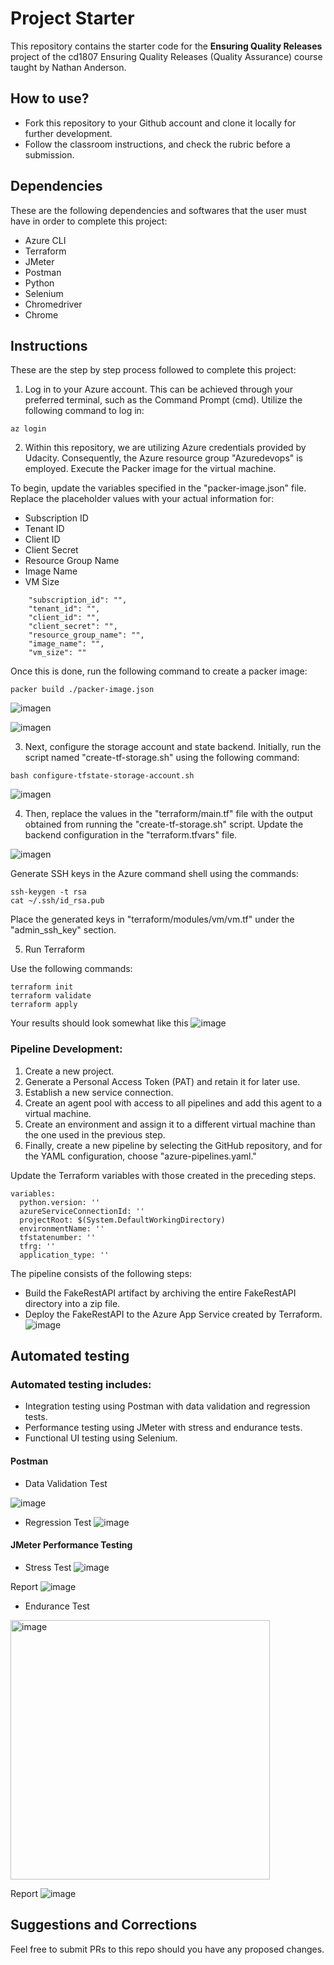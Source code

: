 # Project Starter
This repository contains the starter code for the **Ensuring Quality Releases** project of the cd1807 Ensuring Quality Releases (Quality Assurance) course taught by Nathan Anderson. 


## How to use?
- Fork this repository to your Github account and clone it locally for further development. 
- Follow the classroom instructions, and check the rubric before a submission.

## Dependencies 

These are the following dependencies and softwares that the user must have in order to complete this project:

- Azure CLI
- Terraform
- JMeter
- Postman
- Python
- Selenium
- Chromedriver
- Chrome

## Instructions 
These are the step by step process followed to complete this project: 

1. Log in to your Azure account. This can be achieved through your preferred terminal, such as the Command Prompt (cmd). Utilize the following command to log in:

```
az login 
```
2. Within this repository, we are utilizing Azure credentials provided by Udacity. Consequently, the Azure resource group "Azuredevops" is employed. Execute the Packer image for the virtual machine.

To begin, update the variables specified in the "packer-image.json" file. Replace the placeholder values with your actual information for:

- Subscription ID
- Tenant ID
- Client ID
- Client Secret
- Resource Group Name
- Image Name
- VM Size

```
    "subscription_id": "",
    "tenant_id": "",
    "client_id": "",
    "client_secret": "",   
    "resource_group_name": "",
    "image_name": "",
    "vm_size": ""
```

Once this is done, run the following command to create a packer image: 
```
packer build ./packer-image.json
```
![imagen](https://github.com/Fabiana2903/ensuring-repo/assets/149669704/7708a68b-db80-47af-aafb-61e3e30fb1e6)

![imagen](https://github.com/Fabiana2903/ensuring-repo/assets/149669704/bbb22a89-1dec-48d6-9dd4-c4f800233b9c)

3. Next, configure the storage account and state backend. Initially, run the script named "create-tf-storage.sh" using the following command:

```
bash configure-tfstate-storage-account.sh
```
![imagen](https://github.com/Fabiana2903/ensuring-repo/assets/149669704/c3d7d70e-371d-45ab-aff3-e039ecce15e8)

4. Then, replace the values in the "terraform/main.tf" file with the output obtained from running the "create-tf-storage.sh" script. Update the backend configuration in the "terraform.tfvars" file.

![imagen](https://github.com/Fabiana2903/ensuring-repo/assets/149669704/4a0cb48d-019d-4bf3-9f5c-4f33c04f476c)

Generate SSH keys in the Azure command shell using the commands:

```
ssh-keygen -t rsa
cat ~/.ssh/id_rsa.pub

```
Place the generated keys in "terraform/modules/vm/vm.tf" under the "admin_ssh_key" section.

5. Run Terraform

Use the following commands: 

```
terraform init
terraform validate
terraform apply
```
Your results should look somewhat like this
![image](https://github.com/Fabiana2903/ensuring-repo/assets/149669704/36bcd3c6-acc5-4742-934f-02e4fa6f07f3)


### Pipeline Development:

1. Create a new project.
2. Generate a Personal Access Token (PAT) and retain it for later use.
3. Establish a new service connection.
4. Create an agent pool with access to all pipelines and add this agent to a virtual machine.
5. Create an environment and assign it to a different virtual machine than the one used in the previous step.
6. Finally, create a new pipeline by selecting the GitHub repository, and for the YAML configuration, choose "azure-pipelines.yaml."

Update the Terraform variables with those created in the preceding steps.
```
variables:
  python.version: ''
  azureServiceConnectionId: ''
  projectRoot: $(System.DefaultWorkingDirectory)
  environmentName: ''
  tfstatenumber: '' 
  tfrg: ''
  application_type: ''  
```
The pipeline consists of the following steps:

- Build the FakeRestAPI artifact by archiving the entire FakeRestAPI directory into a zip file.
- Deploy the FakeRestAPI to the Azure App Service created by Terraform.
![image](https://github.com/Fabiana2903/ensuring-repo/assets/149669704/dbeda946-f085-4e45-b30d-02ab000b46d9)

## Automated testing

### Automated testing includes:

- Integration testing using Postman with data validation and regression tests.
- Performance testing using JMeter with stress and endurance tests.
- Functional UI testing using Selenium.

#### Postman 
- Data Validation Test

![image](https://github.com/Fabiana2903/ensuring-repo/assets/149669704/eae83bbc-511a-440d-b364-3d23b2ce5d64)

- Regression Test
![image](https://github.com/Fabiana2903/ensuring-repo/assets/149669704/1b670f8f-4861-4e0f-a34c-ce5867f3880b)

#### JMeter Performance Testing 
- Stress Test
![image](https://github.com/Fabiana2903/ensuring-repo/assets/149669704/cb820a14-fe38-4d5e-ac7c-3721084933e1)

Report 
![image](https://github.com/Fabiana2903/ensuring-repo/assets/149669704/0df0b3be-4dea-426b-85b4-2c4e7a0577f7)

- Endurance Test
<img width="415" alt="image" src="https://github.com/Fabiana2903/ensuring-repo/assets/149669704/b02b3493-966c-40c5-aa4b-aa9faf0aa1e7">

Report 
![image](https://github.com/Fabiana2903/ensuring-repo/assets/149669704/e0cfac07-5879-4cc5-a795-5103a75033d7)

## Suggestions and Corrections
Feel free to submit PRs to this repo should you have any proposed changes. 
